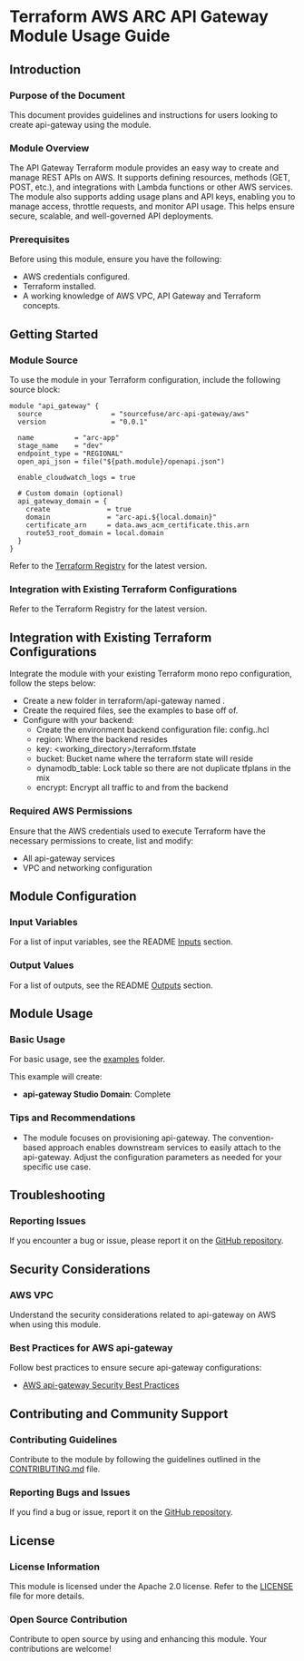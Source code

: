 # Terraform AWS ARC API Gateway Module Usage Guide

## Introduction

### Purpose of the Document

This document provides guidelines and instructions for users looking to create api-gateway using the module.

### Module Overview

The API Gateway Terraform module provides an easy way to create and manage REST APIs on AWS. It supports defining resources, methods (GET, POST, etc.), and integrations with Lambda functions or other AWS services. The module also supports adding usage plans and API keys, enabling you to manage access, throttle requests, and monitor API usage. This helps ensure secure, scalable, and well-governed API deployments.

### Prerequisites

Before using this module, ensure you have the following:

- AWS credentials configured.
- Terraform installed.
- A working knowledge of AWS VPC, API Gateway and Terraform concepts.

## Getting Started

### Module Source

To use the module in your Terraform configuration, include the following source block:


```hcl
module "api_gateway" {
  source                 = "sourcefuse/arc-api-gateway/aws"
  version                = "0.0.1"

  name          = "arc-app"
  stage_name    = "dev"
  endpoint_type = "REGIONAL"
  open_api_json = file("${path.module}/openapi.json")

  enable_cloudwatch_logs = true

  # Custom domain (optional)
  api_gateway_domain = {
    create              = true
    domain              = "arc-api.${local.domain}"
    certificate_arn     = data.aws_acm_certificate.this.arn
    route53_root_domain = local.domain
  }
}
```

Refer to the [Terraform Registry](https://registry.terraform.io/modules/sourcefuse/arc-api-gateway/aws/latest) for the latest version.

### Integration with Existing Terraform Configurations

Refer to the Terraform Registry for the latest version.

## Integration with Existing Terraform Configurations
Integrate the module with your existing Terraform mono repo configuration, follow the steps below:

- Create a new folder in terraform/api-gateway named .
- Create the required files, see the examples to base off of.
- Configure with your backend:
   - Create the environment backend configuration file: config.<environment>.hcl
   - region: Where the backend resides
   - key: <working_directory>/terraform.tfstate
   - bucket: Bucket name where the terraform state will reside
   - dynamodb_table: Lock table so there are not duplicate tfplans in the mix
   - encrypt: Encrypt all traffic to and from the backend

### Required AWS Permissions

Ensure that the AWS credentials used to execute Terraform have the necessary permissions to create, list and modify:

- All api-gateway services
- VPC and networking configuration

## Module Configuration

### Input Variables

For a list of input variables, see the README [Inputs](https://github.com/sourcefuse/terraform-aws-arc-api-gateway#inputs) section.

### Output Values

For a list of outputs, see the README [Outputs](https://github.com/sourcefuse/terraform-aws-arc-api-gateway?tab=readme-ov-file#outputs) section.

## Module Usage

### Basic Usage

For basic usage, see the [examples](https://github.com/sourcefuse/terraform-aws-arc-api-gateway/tree/main/examples) folder.

This example will create:

- **api-gateway Studio Domain**: Complete

### Tips and Recommendations

- The module focuses on provisioning api-gateway. The convention-based approach enables downstream services to easily attach to the api-gateway. Adjust the configuration parameters as needed for your specific use case.

## Troubleshooting

### Reporting Issues

If you encounter a bug or issue, please report it on the [GitHub repository](https://github.com/sourcefuse/terraform-aws-arc-api-gateway/issues).

## Security Considerations

### AWS VPC

Understand the security considerations related to api-gateway on AWS when using this module.

### Best Practices for AWS api-gateway

Follow best practices to ensure secure api-gateway configurations:

- [AWS api-gateway Security Best Practices](https://docs.aws.amazon.com/apigateway/latest/developerguide/security-best-practices.html)

## Contributing and Community Support

### Contributing Guidelines

Contribute to the module by following the guidelines outlined in the [CONTRIBUTING.md](https://github.com/sourcefuse/terraform-aws-arc-api-gateway/blob/main/CONTRIBUTING.md) file.

### Reporting Bugs and Issues

If you find a bug or issue, report it on the [GitHub repository](https://github.com/sourcefuse/terraform-aws-arc-api-gateway/issues).

## License

### License Information

This module is licensed under the Apache 2.0 license. Refer to the [LICENSE](https://github.com/sourcefuse/terraform-aws-arc-api-gateway/blob/main/LICENSE) file for more details.

### Open Source Contribution

Contribute to open source by using and enhancing this module. Your contributions are welcome!
